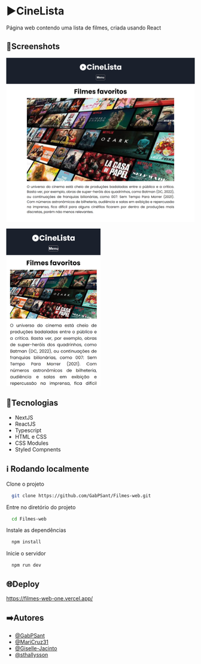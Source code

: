 
# ▶CineLista

Página web contendo uma lista de filmes, criada usando React
## 📸Screenshots

![App Screenshot](./public/screen2.png)

<img src="./public/mobilescreen2.png" width="50%"/>

## 🚀Tecnologias

- NextJS
- ReactJS
- Typescript
- HTML e CSS
- CSS Modules
- Styled Compnents




## ℹ️ Rodando localmente

Clone o projeto

```bash
  git clone https://github.com/GabPSant/Filmes-web.git
```

Entre no diretório do projeto

```bash
  cd Filmes-web
```

Instale as dependências

```bash
  npm install
```

Inicie o servidor

```bash
  npm run dev
```


## 🌐Deploy

https://filmes-web-one.vercel.app/

## ➡️Autores

- [@GabPSant](https://www.github.com/GabPSant)
- [@MariCruz31](https://www.github.com/MariCruz31)
- [@Giselle-Jacinto](https://www.github.com/Giselle-Jacinto)
- [@sthallysson](https://www.github.com/sthallysson)

